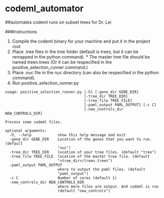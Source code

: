 # codeml_automator
##automates codeml runs on subset trees for Dr. Lei

###Instructions
  1. Compile the codeml binary for your machine and put it in the project root
  2. Place .tree files in the tree folder (default is trees, but it can be remapped in the python command).
    * The master tree file should be named treen.trees (Or it can be respecified in the positive_selection_runner command.)
  3. Place .nuc file in the nuc directory (can also be respecified in the python command).
  4. Run positive_selection_runner.py
  ```
  usage: positive_selection_runner.py [-h] [-gene_dir GENE_DIR]
                                      [-tree_dir TREE_DIR]
                                      [-tree_file TREE_FILE]
                                      [-paml_output PAML_OUTPUT] [-c C]
                                      [-new_controls_dir NEW_CONTROLS_DIR]

  Process some codeml files.

  optional arguments:
    -h, --help            show this help message and exit
    -gene_dir GENE_DIR    Location of the genes that you want to run. (default
                          "nuc")
    -tree_dir TREE_DIR    location of your tree files. (default "tree")
    -tree_file TREE_FILE  location of the master tree file. (default
                          "<tree_dir>/treen.trees")
    -paml_output PAML_OUTPUT
                          where to output the paml files. (default
                          "paml_output")
    -c C                  Number of cores (default 1)
    -new_controls_dir NEW_CONTROLS_DIR
                          where more files are output. And codeml is run
                          (default "new_controls")
  ```
